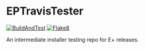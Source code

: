 # EPTravisTester

[![BuildAndTest](https://github.com/Myoldmopar/EPTravisTester/actions/workflows/build_and_test.yml/badge.svg)](https://github.com/Myoldmopar/EPTravisTester/actions/workflows/build_and_test.yml)
[![Flake8](https://github.com/Myoldmopar/EPTravisTester/actions/workflows/flake8.yml/badge.svg)](https://github.com/Myoldmopar/EPTravisTester/actions/workflows/flake8.yml)

An intermediate installer testing repo for E+ releases.
